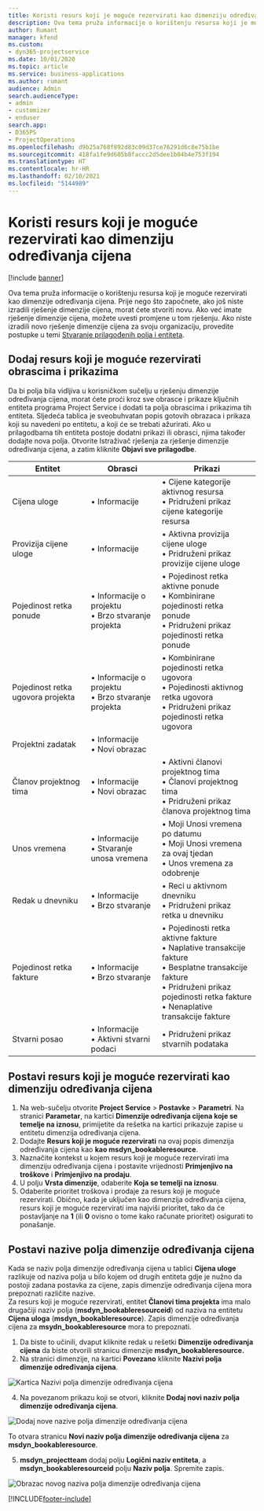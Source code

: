```yaml
---
title: Koristi resurs koji je moguće rezervirati kao dimenziju određivanja cijena
description: Ova tema pruža informacije o korištenju resursa koji je moguće rezervirati kao dimenzije određivanja cijena.
author: Rumant
manager: kfend
ms.custom:
- dyn365-projectservice
ms.date: 10/01/2020
ms.topic: article
ms.service: business-applications
ms.author: rumant
audience: Admin
search.audienceType:
- admin
- customizer
- enduser
search.app:
- D365PS
- ProjectOperations
ms.openlocfilehash: d9b25a768f892d83c09d37ce76291d6c8e75b1be
ms.sourcegitcommit: 418fa1fe9d605b8faccc2d5dee1b04b4e753f194
ms.translationtype: HT
ms.contentlocale: hr-HR
ms.lasthandoff: 02/10/2021
ms.locfileid: "5144989"
---
```

# <a name="use-bookable-resource-as-a-pricing-dimension"></a>Koristi resurs koji je moguće rezervirati kao dimenziju određivanja cijena

[!include [banner](../includes/psa-now-project-operations.md)]

Ova tema pruža informacije o korištenju resursa koji je moguće rezervirati kao dimenzije određivanja cijena. Prije nego što započnete, ako još niste izradili rješenje dimenzije cijena, morat ćete stvoriti novu. Ako već imate rješenje dimenzije cijena, možete uvesti promjene u tom rješenju. Ako niste izradili novo rješenje dimenzije cijena za svoju organizaciju, provedite postupke u temi [Stvaranje prilagođenih polja i entiteta](create-custom-fields-entities.md).

## <a name="add-bookable-resource-to-forms-and-views"></a>Dodaj resurs koji je moguće rezervirati obrascima i prikazima
Da bi polja bila vidljiva u korisničkom sučelju u rješenju dimenzije određivanja cijena, morat ćete proći kroz sve obrasce i prikaze ključnih entiteta programa Project Service i dodati ta polja obrascima i prikazima tih entiteta.
Sljedeća tablica je sveobuhvatan popis gotovih obrazaca i prikaza koji su navedeni po entitetu, a koji će se trebati ažurirati. Ako u prilagodbama tih entiteta postoje dodatni prikazi ili obrasci, njima također dodajte nova polja.
Otvorite Istraživač rješenja za rješenje dimenzije određivanja cijena, a zatim kliknite **Objavi sve prilagodbe**.


|   Entitet        | Obrasci   |Prikazi        |
| ------------------------------|---------------------------------|----------------------------------|
|  Cijena uloge|• Informacije |• Cijene kategorije aktivnog resursa<br> • Pridruženi prikaz cijene kategorije resursa|
|  Provizija cijene uloge|• Informacije|• Aktivna provizija cijene uloge<br>• Pridruženi prikaz provizije cijene uloge|
|  Pojedinost retka ponude|• Informacije o projektu<br>• Brzo stvaranje projekta|• Pojedinost retka aktivne ponude<br>• Kombinirane pojedinosti retka ponude<br>• Pridruženi prikaz pojedinosti retka ponude|
|  Pojedinost retka ugovora projekta|• Informacije o projektu<br>• Brzo stvaranje projekta|• Kombinirane pojedinosti retka ugovora<br>• Pojedinosti aktivnog retka ugovora<br>• Pridruženi prikaz pojedinosti retka ugovora|
|  Projektni zadatak|• Informacije<br>• Novi obrazac||
|  Članov projektnog tima|• Informacije<br>• Novi obrazac|• Aktivni članovi projektnog tima<br>• Članovi projektnog tima<br>• Pridruženi prikaz članova projektnog tima|
|  Unos vremena|• Informacije<br>• Stvaranje unosa vremena|• Moji Unosi vremena po datumu<br>• Moji Unosi vremena za ovaj tjedan<br>• Unos vremena za odobrenje|
|  Redak u dnevniku|• Informacije<br>• Brzo stvaranje|• Reci u aktivnom dnevniku<br>• Pridruženi prikaz retka u dnevniku|
|  Pojedinost retka fakture|• Informacije<br>• Brzo stvaranje|• Pojedinosti retka aktivne fakture<br>• Naplative transakcije fakture<br>• Besplatne transakcije fakture<br>• Pridruženi prikaz pojedinosti retka fakture<br>• Nenaplative transakcije fakture|
|  Stvarni posao|• Informacije<br>• Aktivni stvarni podaci|• Pridruženi prikaz stvarnih podataka|

## <a name="set-up-bookable-resource-as-a-pricing-dimension"></a>Postavi resurs koji je moguće rezervirati kao dimenziju određivanja cijena

1. Na web-sučelju otvorite **Project Service** > **Postavke** > **Parametri**. Na stranici **Parametar**, na kartici **Dimenzije određivanja cijena koje se temelje na iznosu**, primijetite da rešetka na kartici prikazuje zapise u entitetu dimenzija određivanja cijena. 
2. Dodajte **Resurs koji je moguće rezervirati** na ovaj popis dimenzija određivanja cijena kao **kao msdyn_bookableresource**. 
3. Naznačite kontekst u kojem resurs koji je moguće rezervirati ima dimenziju određivanja cijena i postavite vrijednosti **Primjenjivo na troškove** i **Primjenjivo na prodaju**.
4. U polju **Vrsta dimenzije**, odaberite **Koja se temelji na iznosu**. 
5. Odaberite prioritet troškova i prodaje za resurs koji je moguće rezervirati. Obično, kada je uključen kao dimenzija određivanja cijena, resurs koji je moguće rezervirati ima najviši prioritet, tako da će postavljanje na **1** (ili **0** ovisno o tome kako računate prioritet) osigurati to ponašanje.

## <a name="set-up-pricing-dimension-field-names"></a>Postavi nazive polja dimenzije određivanja cijena

Kada se naziv polja dimenzije određivanja cijena u tablici **Cijena uloge** razlikuje od naziva polja u bilo kojem od drugih entiteta gdje je nužno da postoji zadana postavka za cijene, zapis dimenzije određivanja cijena mora prepoznati različite nazive.    
Za resurs koji je moguće rezervirati, entitet **Članovi tima projekta** ima malo drugačiji naziv polja (**msdyn_bookableresourceid**) od naziva na entitetu **Cijena uloga** (**msdyn_bookableresource**). Zapis dimenzije određivanja cijena za **msydn_bookableresource** mora to prepoznati. 
1. Da biste to učinili, dvaput kliknite redak u rešetki **Dimenzije određivanja cijena** da biste otvorili stranicu dimenzije **msdyn_bookableresource.**
2. Na stranici dimenzije, na kartici **Povezano** kliknite **Nazivi polja dimenzije određivanja cijena**.

 ![Kartica Nazivi polja dimenzije određivanja cijena](media/PD-fieldname.png)

4. Na povezanom prikazu koji se otvori, kliknite **Dodaj novi naziv polja dimenzije određivanja cijena**.

 ![Dodaj nove nazive polja dimenzije određivanja cijena](media/Add-NewPD-fieldname.png)


To otvara stranicu **Novi naziv polja dimenzije određivanja cijena** za **msdyn_bookableresource**. 

5. **msdyn_projectteam** dodaj polju **Logični naziv entiteta**, a **msdyn_bookableresourceid** polju **Naziv polja**. Spremite zapis.

 ![Obrazac novog naziva polja dimenzije određivanja cijena](media/PD-fieldname-Added.png)


[!INCLUDE[footer-include](../includes/footer-banner.md)]